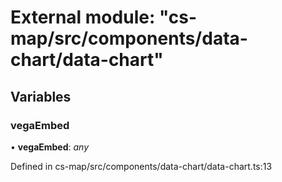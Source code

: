 # External module: "cs-map/src/components/data-chart/data-chart"

## Variables

###  vegaEmbed

• **vegaEmbed**: *any*

Defined in cs-map/src/components/data-chart/data-chart.ts:13
